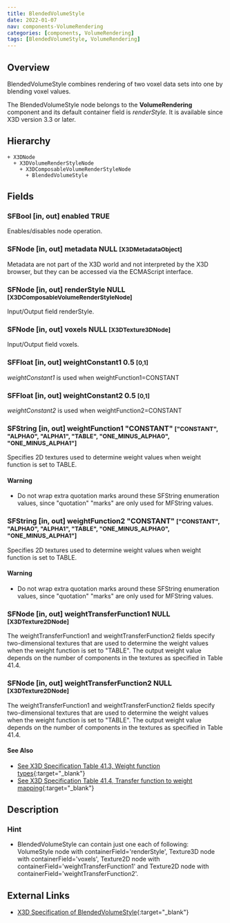 ```yaml
---
title: BlendedVolumeStyle
date: 2022-01-07
nav: components-VolumeRendering
categories: [components, VolumeRendering]
tags: [BlendedVolumeStyle, VolumeRendering]
---
```

<style>
.post h3 {
  word-spacing: 0.2em;
}
</style>

## Overview

BlendedVolumeStyle combines rendering of two voxel data sets into one by blending voxel values.

The BlendedVolumeStyle node belongs to the **VolumeRendering** component and its default container field is *renderStyle.* It is available since X3D version 3.3 or later.

## Hierarchy

```
+ X3DNode
  + X3DVolumeRenderStyleNode
    + X3DComposableVolumeRenderStyleNode
      + BlendedVolumeStyle
```

## Fields

### SFBool [in, out] **enabled** TRUE

Enables/disables node operation.

### SFNode [in, out] **metadata** NULL <small>[X3DMetadataObject]</small>

Metadata are not part of the X3D world and not interpreted by the X3D browser, but they can be accessed via the ECMAScript interface.

### SFNode [in, out] **renderStyle** NULL <small>[X3DComposableVolumeRenderStyleNode]</small>

Input/Output field renderStyle.

### SFNode [in, out] **voxels** NULL <small>[X3DTexture3DNode]</small>

Input/Output field voxels.

### SFFloat [in, out] **weightConstant1** 0.5 <small>[0,1]</small>

*weightConstant1* is used when weightFunction1=CONSTANT

### SFFloat [in, out] **weightConstant2** 0.5 <small>[0,1]</small>

*weightConstant2* is used when weightFunction2=CONSTANT

### SFString [in, out] **weightFunction1** "CONSTANT" <small>["CONSTANT", "ALPHA0", "ALPHA1", "TABLE", "ONE_MINUS_ALPHA0", "ONE_MINUS_ALPHA1"]</small>

Specifies 2D textures used to determine weight values when weight function is set to TABLE.

#### Warning

- Do not wrap extra quotation marks around these SFString enumeration values, since "quotation" "marks" are only used for MFString values.

### SFString [in, out] **weightFunction2** "CONSTANT" <small>["CONSTANT", "ALPHA0", "ALPHA1", "TABLE", "ONE_MINUS_ALPHA0", "ONE_MINUS_ALPHA1"]</small>

Specifies 2D textures used to determine weight values when weight function is set to TABLE.

#### Warning

- Do not wrap extra quotation marks around these SFString enumeration values, since "quotation" "marks" are only used for MFString values.

### SFNode [in, out] **weightTransferFunction1** NULL <small>[X3DTexture2DNode]</small>

The weightTransferFunction1 and weightTransferFunction2 fields specify two-dimensional textures that are used to determine the weight values when the weight function is set to "TABLE". The output weight value depends on the number of components in the textures as specified in Table 41.4.

### SFNode [in, out] **weightTransferFunction2** NULL <small>[X3DTexture2DNode]</small>

The weightTransferFunction1 and weightTransferFunction2 fields specify two-dimensional textures that are used to determine the weight values when the weight function is set to "TABLE". The output weight value depends on the number of components in the textures as specified in Table 41.4.

#### See Also

- [See X3D Specification Table 41.3, Weight function types](https://www.web3d.org/files/specifications/19775-1/V3.3/Part01/components/volume.html#t-WeightFunctionTypes){:target="_blank"}
- [See X3D Specification Table 41.4, Transfer function to weight mapping](https://www.web3d.org/documents/specifications/19775-1/V4.0/Part01/components/volume.html#t-transferFunctionToWeightMapping){:target="_blank"}

## Description

### Hint

- BlendedVolumeStyle can contain just one each of following: VolumeStyle node with containerField='renderStyle', Texture3D node with containerField='voxels', Texture2D node with containerField='weightTransferFunction1' and Texture2D node with containerField='weightTransferFunction2'.

## External Links

- [X3D Specification of BlendedVolumeStyle](https://www.web3d.org/documents/specifications/19775-1/V4.0/Part01/components/volume.html#BlendedVolumeStyle){:target="_blank"}
